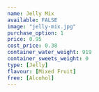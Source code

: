 ```yaml
---
name: Jelly Mix
available: FALSE
image: "jelly-mix.jpg"
purchase_option: 1
price: 0.95
cost_price: 0.38
container_water_weight: 919
container_sweets_weight: 0
type: [Jelly]
flavour: [Mixed Fruit]
free: [Alcohol]
---
```

